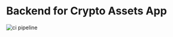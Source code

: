 # Backend for Crypto Assets App

![ci pipeline](https://github.com/hoelsch/crypto-assets-server/actions/workflows/pipeline.yml/badge.svg)
